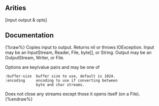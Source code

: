 ## Arities
[input output & opts]

## Documentation
{%raw%}
Copies input to output.  Returns nil or throws IOException.
  Input may be an InputStream, Reader, File, byte[], or String.
  Output may be an OutputStream, Writer, or File.

  Options are key/value pairs and may be one of

    :buffer-size  buffer size to use, default is 1024.
    :encoding     encoding to use if converting between
                  byte and char streams.   

  Does not close any streams except those it opens itself 
  (on a File).
{%endraw%}
